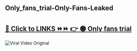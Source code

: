 
 ## Only_fans_trial-Only-Fans-Leaked

# <h2><a href="https://clipsfans.com/Only_fans_trial&ref=git">🔗 Click to LINKS ⏩⏩ 👉 🟢 Only fans trial </a></h2>

<a href="https://clipsfans.com/Only_fans_trial&ref=git" rel="nofollow" data-target="animated-image.originalLink"><img src="https://i.ibb.co.com/xMMVF88/686577567.gif" alt="Viral Video Original" style="max-width: 100%; display: inline-block;" data-target="animated-image.originalImage"></a>
